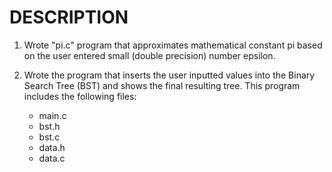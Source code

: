 # DESCRIPTION

1) Wrote "pi.c" program that approximates mathematical constant pi based on the user entered small (double precision) number epsilon.

2) Wrote the program that inserts the user inputted values into the Binary Search Tree (BST) and shows the final resulting tree.
   This program includes the following files: 
   
   - main.c
   - bst.h
   - bst.c
   - data.h
   - data.c
   
